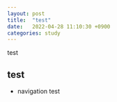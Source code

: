 ```yaml
---
layout: post
title:  "test"
date:   2022-04-28 11:10:30 +0900
categories: study
---
```


test

## test 
- navigation test